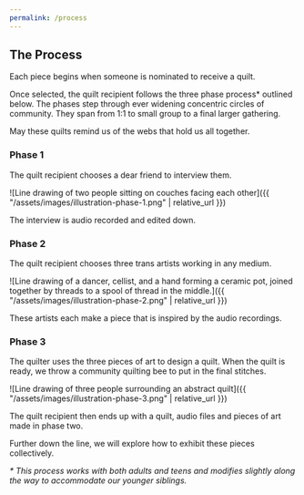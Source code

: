 ```yaml
---
permalink: /process
---
```


## The Process

Each piece begins when someone is nominated to receive a quilt.

Once selected, the quilt recipient follows the three phase
process* outlined below. The phases step through ever widening
concentric circles of community. They span from 1:1 to small
group to a final larger gathering.

May these quilts remind us of the webs
that hold us all together.

### Phase 1

The quilt recipient chooses a dear friend to interview them.

![Line drawing of two people sitting on couches facing each other]({{ "/assets/images/illustration-phase-1.png" | relative_url }})

The interview is audio recorded and edited down.

### Phase 2

The quilt recipient chooses three trans artists working in any medium.

![Line drawing of a dancer, cellist, and a hand forming a ceramic pot, joined together by threads to a spool of thread in the middle.]({{ "/assets/images/illustration-phase-2.png" | relative_url }})

These artists each make a piece that is inspired by the audio recordings.

### Phase 3

The quilter uses the three pieces of art to design a quilt.
When the quilt is ready, we throw a community quilting bee to
put in the final stitches.

![Line drawing of three people surrounding an abstract quilt]({{ "/assets/images/illustration-phase-3.png" | relative_url }})

The quilt recipient then ends up with a quilt, audio files and
pieces of art made in phase two.


Further down the line, we will explore how to exhibit these pieces
collectively.


<em>\* This process works with both adults and teens and modifies slightly
along the way to accommodate our younger siblings.</em>
